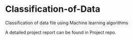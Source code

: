 # Classification-of-Data
Classification of data file using Machine learning algorithms

A detailed project report can be found in Project repo.
